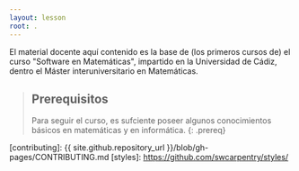 ```yaml
---
layout: lesson
root: .
---
```


El material docente aquí contenido es la base de (los primeros cursos de) el curso "Software en Matemáticas", impartido en la Universidad de Cádiz, dentro el Máster interuniversitario en Matemáticas.

> ## Prerequisitos
> Para seguir el curso, es sufciente poseer algunos conocimientos básicos en matemáticas y en informática.
{: .prereq}


[contributing]: {{ site.github.repository_url }}/blob/gh-pages/CONTRIBUTING.md
[styles]: https://github.com/swcarpentry/styles/
